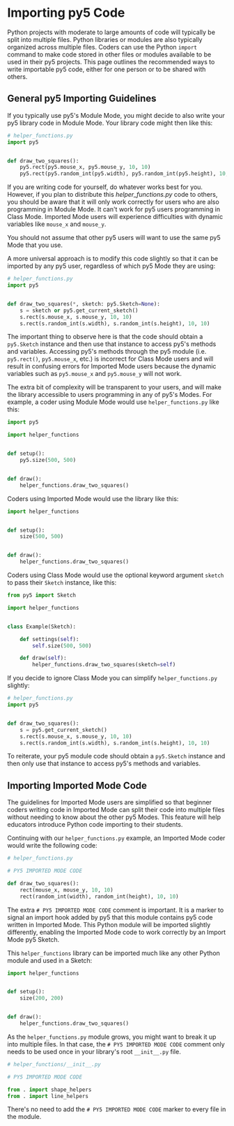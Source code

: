 # Importing py5 Code

Python projects with moderate to large amounts of code will typically be split
into multiple files. Python libraries or modules are also typically organized
across multiple files. Coders can use the Python `import` command to make code
stored in other files or modules available to be used in their py5 projects.
This page outlines the recommended ways to write importable py5 code, either for
one person or to be shared with others.

## General py5 Importing Guidelines

If you typically use py5's Module Mode, you might decide to also write your py5
library code in Module Mode. Your library code might then like this:

```python
# helper_functions.py
import py5


def draw_two_squares():
    py5.rect(py5.mouse_x, py5.mouse_y, 10, 10)
    py5.rect(py5.random_int(py5.width), py5.random_int(py5.height), 10, 10)
```

If you are writing code for yourself, do whatever works best for you. However,
if you plan to distribute this *helper_functions.py* code to others, you should
be aware that it will only work correctly for users who are also programming in
Module Mode. It can't work for py5 users programming in Class Mode. Imported
Mode users will experience difficulties with dynamic variables like `mouse_x`
and `mouse_y`.

You should not assume that other py5 users will want to use the same py5 Mode
that you use.

A more universal approach is to modify this code slightly so that it can be
imported by any py5 user, regardless of which py5 Mode they are using:

```python
# helper_functions.py
import py5


def draw_two_squares(*, sketch: py5.Sketch=None):
    s = sketch or py5.get_current_sketch()
    s.rect(s.mouse_x, s.mouse_y, 10, 10)
    s.rect(s.random_int(s.width), s.random_int(s.height), 10, 10)
```

The important thing to observe here is that the code should obtain a
`py5.Sketch` instance and then use that instance to access py5's methods and
variables. Accessing py5's methods through the py5 module (i.e. `py5.rect()`,
`py5.mouse_x`, etc.) is incorrect for Class Mode users and will result in
confusing errors for Imported Mode users because the dynamic variables such as
`py5.mouse_x` and `py5.mouse_y` will not work.

The extra bit of complexity will be transparent to your users, and will make
the library accessible to users programming in any of py5's Modes. For example,
a coder using Module Mode would use `helper_functions.py` like this:

```python
import py5

import helper_functions


def setup():
    py5.size(500, 500)


def draw():
    helper_functions.draw_two_squares()
```

Coders using Imported Mode would use the library like this:

```python
import helper_functions


def setup():
    size(500, 500)


def draw():
    helper_functions.draw_two_squares()
```

Coders using Class Mode would use the optional keyword argument `sketch` to pass
their `Sketch` instance, like this:

```python
from py5 import Sketch

import helper_functions


class Example(Sketch):

    def settings(self):
        self.size(500, 500)

    def draw(self):
        helper_functions.draw_two_squares(sketch=self)
```

If you decide to ignore Class Mode you can simplify `helper_functions.py`
slightly:

```python
# helper_functions.py
import py5


def draw_two_squares():
    s = py5.get_current_sketch()
    s.rect(s.mouse_x, s.mouse_y, 10, 10)
    s.rect(s.random_int(s.width), s.random_int(s.height), 10, 10)
```

To reiterate, your py5 module code should obtain a `py5.Sketch` instance and
then only use that instance to access py5's methods and variables.

## Importing Imported Mode Code

The guidelines for Imported Mode users are simplified so that beginner coders
writing code in Imported Mode can split their code into multiple files without
needing to know about the other py5 Modes. This feature will help educators
introduce Python code importing to their students.

Continuing with our `helper_functions.py` example, an Imported Mode coder would
write the following code:

```python
# helper_functions.py

# PY5 IMPORTED MODE CODE

def draw_two_squares():
    rect(mouse_x, mouse_y, 10, 10)
    rect(random_int(width), random_int(height), 10, 10)
```

The extra `# PY5 IMPORTED MODE CODE` comment is important. It is a marker to
signal an import hook added by py5 that this module contains py5 code written in
Imported Mode. This Python module will be imported slightly differently,
enabling the Imported Mode code to work correctly by an Import Mode py5 Sketch.

This `helper_functions` library can be imported much like any other Python
module and used in a Sketch:

```python
import helper_functions


def setup():
    size(200, 200)


def draw():
    helper_functions.draw_two_squares()
```

As the `helper_functions.py` module grows, you might want to break it up into
multiple files. In that case, the `# PY5 IMPORTED MODE CODE` comment only
needs to be used once in your library's root `__init__.py` file.

```python
# helper_functions/__init__.py

# PY5 IMPORTED MODE CODE

from . import shape_helpers
from . import line_helpers
```

There's no need to add the `# PY5 IMPORTED MODE CODE` marker to every file in
the module.
